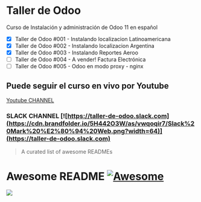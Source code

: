 # Taller de Odoo
Curso de Instalación y administración de Odoo 11 en español

- [x]  Taller de Odoo #001 - Instalando localizacion Latinoamericana
- [x]  Taller de Odoo #002 - Instalando localizacion Argentina
- [x]  Taller de Odoo #003 - Instalando Reportes Aeroo
- [ ]  Taller de Odoo #004 - A vender! Factura Electrónica
- [ ]  Taller de Odoo #005 - Odoo en modo proxy - nginx

## Puede seguir el curso en vivo por Youtube 
[Youtube CHANNEL](https://www.youtube.com/user/martinjavierllanos)

### SLACK CHANNEL [![https://taller-de-odoo.slack.com](https://cdn.brandfolder.io/5H442O3W/as/vwqoqir7/Slack%20Mark%20%E2%80%94%20Web.png?width=64)](https://taller-de-odoo.slack.com)
> A curated list of awesome READMEs


# Awesome README [![Awesome](https://cdn.rawgit.com/sindresorhus/awesome/d7305f38d29fed78fa85652e3a63e154dd8e8829/media/badge.svg)](https://github.com/sindresorhus/awesome)




![](https://odoocdn.com/openerp_website/static/src/img/assets/png/odoo_community_member_rgb.png)

